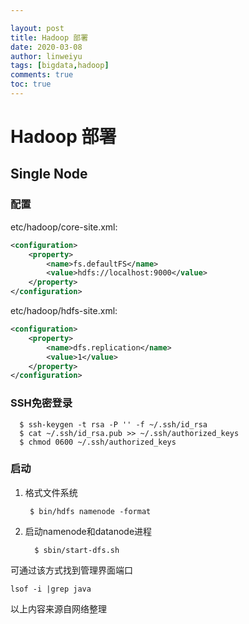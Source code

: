 ```yaml
---

layout: post
title: Hadoop 部署
date: 2020-03-08
author: linweiyu
tags: [bigdata,hadoop]
comments: true
toc: true
---
```


# Hadoop 部署

## Single Node

### 配置

etc/hadoop/core-site.xml:

```xml
<configuration>
    <property>
        <name>fs.defaultFS</name>
        <value>hdfs://localhost:9000</value>
    </property>
</configuration>
```

etc/hadoop/hdfs-site.xml:

```xml
<configuration>
    <property>
        <name>dfs.replication</name>
        <value>1</value>
    </property>
</configuration>
```

### SSH免密登录

```shell
  $ ssh-keygen -t rsa -P '' -f ~/.ssh/id_rsa
  $ cat ~/.ssh/id_rsa.pub >> ~/.ssh/authorized_keys
  $ chmod 0600 ~/.ssh/authorized_keys
```

### 启动

1. 格式文件系统

   ```shell
    $ bin/hdfs namenode -format
   ```

2. 启动namenode和datanode进程

   ```shell
     $ sbin/start-dfs.sh
   ```

可通过该方式找到管理界面端口

```shell
lsof -i |grep java 
```

 







以上内容来源自网络整理